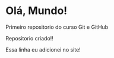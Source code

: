 # Olá, Mundo!
Primeiro repositorio do curso Git e GitHub

Repositorio criado!!

Essa linha eu adicionei no site!
